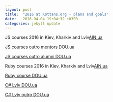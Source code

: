 ```yaml
---
layout: post
title:  "2016 at Kottans.org - plans and goals"
date:   2016-04-04 19:04:32 +0300
categories: jekyll update
---
```


JS courses 2016 in Kiev, Kharkiv and Lviv[AIN.ua](http://ain.ua/2016/02/23/634216)

[JS courses outro mentors DOU.ua](https://dou.ua/forums/topic/18557/)

[JS courses outro alumni DOU.ua](https://dou.ua/forums/topic/18353/)

Ruby courses 2016 in Kiev, Kharkiv and Lviv[AIN.ua](http://ain.ua/2016/09/26/672519)

[Ruby course DOU.ua](https://dou.ua/forums/topic/18572/)

[C# Lviv DOU.ua](https://dou.ua/forums/topic/16893/)

[C# Lviv outro DOU.ua](https://dou.ua/forums/topic/18022/)
